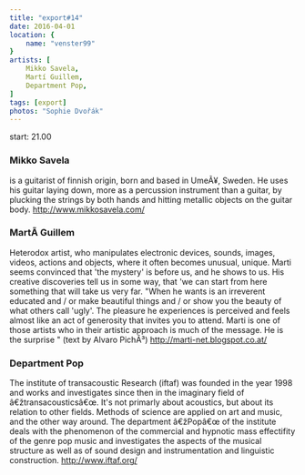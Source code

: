 ```yaml
---
title: "export#14"
date: 2016-04-01
location: {
    name: "venster99"
}
artists: [
    Mikko Savela,
    Martí Guillem,
    Department Pop,
]
tags: [export]
photos: "Sophie Dvořák"
---
```

start: 21.00

### Mikko Savela
is a guitarist of finnish origin, born and based in UmeÃ¥, Sweden. He uses his guitar laying down, more as a percussion instrument than a guitar, by plucking the strings by both hands and hitting metallic objects on the guitar body. http://www.mikkosavela.com/

### MartÃ­ Guillem
Heterodox artist, who manipulates electronic devices, sounds, images, videos, actions and objects, where it often becomes unusual, unique. Marti seems convinced that 'the mystery' is before us, and he shows to us. His creative discoveries tell us in some way, that 'we can start from here something that will take us very far. "When he wants is an irreverent educated and / or make beautiful things and / or show you the beauty of what others call 'ugly'. The pleasure he experiences is perceived and feels almost like an act of generosity that invites you to attend. Marti is one of those artists who in their artistic approach is much of the message. He is the surprise " (text by Alvaro PichÃ³) http://marti-net.blogspot.co.at/

### Department Pop
The institute of transacoustic Research (iftaf) was founded in the year 1998 and works and investigates since then in the imaginary field of â€žtransacousticsâ€œ. It's not primarly about acoustics, but about its relation to other fields. Methods of science are applied on art and music, and the other way around. The department â€žPopâ€œ of the institute deals with the phenomenon of the commercial and hypnotic mass effectifity of the genre pop music and investigates the aspects of the musical structure as well as of sound design and instrumentation and linguistic construction. http://www.iftaf.org/
